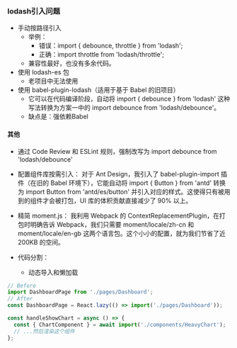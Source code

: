 

### lodash引入问题

- 手动按路径引入
    - 举例：
        - 错误：import { debounce, throttle } from 'lodash';
        - 正确：import throttle from 'lodash/throttle';
    - 兼容性最好，也没有多余代码。
- 使用 lodash-es 包
    - 老项目中无法使用
- 使用 babel-plugin-lodash（适用于基于 Babel 的旧项目）
    - 它可以在代码编译阶段，自动将 import { debounce } from 'lodash' 这种写法转换为方案一中的 import debounce from 'lodash/debounce'。
    - 缺点是：强依赖Babel


#### 其他
- 通过 Code Review 和 ESLint 规则，强制改写为 import debounce from 'lodash/debounce'
- 配置组件库按需引入： 对于 Ant Design，我引入了 babel-plugin-import 插件（在旧的 Babel 环境下），它能自动将 import { Button } from 'antd' 转换为 import Button from 'antd/es/button' 并引入对应的样式。这使得只有被用到的组件才会被打包，UI 库的体积贡献直接减少了 90% 以上。
- 精简 moment.js： 我利用 Webpack 的 ContextReplacementPlugin，在打包时明确告诉 Webpack，我们只需要 moment/locale/zh-cn 和 moment/locale/en-gb 这两个语言包。这个小小的配置，就为我们节省了近 200KB 的空间。

- 代码分割：
    - 动态导入和懒加载

```js
// Before
import DashboardPage from './pages/Dashboard';
// After
const DashboardPage = React.lazy(() => import('./pages/Dashboard'));

const handleShowChart = async () => {
  const { ChartComponent } = await import('./components/HeavyChart');
  // ...然后渲染这个组件
};
```